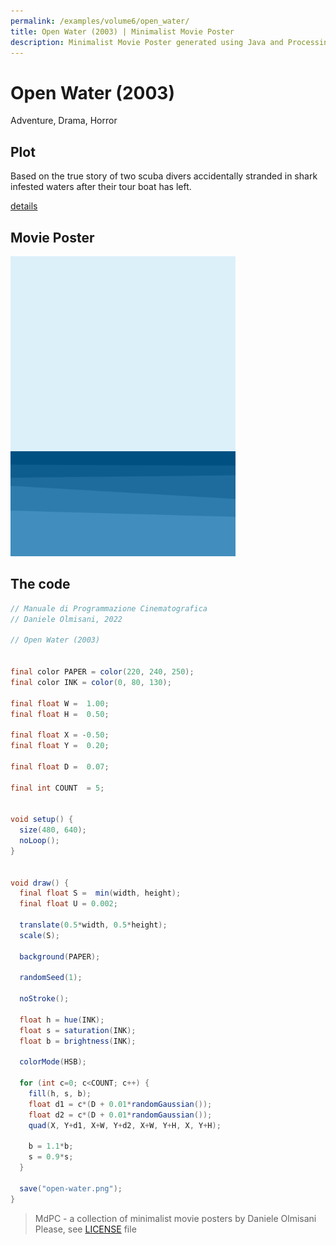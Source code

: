 ```yaml
---
permalink: /examples/volume6/open_water/
title: Open Water (2003) | Minimalist Movie Poster
description: Minimalist Movie Poster generated using Java and Processing.
---
```


# Open Water (2003)

Adventure, Drama, Horror

## Plot
Based on the true story of two scuba divers accidentally stranded in shark infested waters after their tour boat has left.

[details](https://www.imdb.com/title/tt0374102/)

## Movie Poster
<img src="open-water.png"  width="360px" title="Open Water">


## The code
```java
// Manuale di Programmazione Cinematografica
// Daniele Olmisani, 2022

// Open Water (2003)


final color PAPER = color(220, 240, 250);
final color INK = color(0, 80, 130);

final float W =  1.00;
final float H =  0.50;

final float X = -0.50;
final float Y =  0.20;

final float D =  0.07;

final int COUNT  = 5;


void setup() {
  size(480, 640);
  noLoop();
}


void draw() {
  final float S =  min(width, height);
  final float U = 0.002;

  translate(0.5*width, 0.5*height);
  scale(S);
  
  background(PAPER);  
  
  randomSeed(1);
  
  noStroke();
  
  float h = hue(INK);
  float s = saturation(INK);
  float b = brightness(INK);
  
  colorMode(HSB);
 
  for (int c=0; c<COUNT; c++) {
    fill(h, s, b);
    float d1 = c*(D + 0.01*randomGaussian());
    float d2 = c*(D + 0.01*randomGaussian());
    quad(X, Y+d1, X+W, Y+d2, X+W, Y+H, X, Y+H);
    
    b = 1.1*b;
    s = 0.9*s;
  }
  
  save("open-water.png");
}

```

> MdPC - a collection of minimalist movie posters
> by Daniele Olmisani
> Please, see [LICENSE](../../../LICENSE) file
